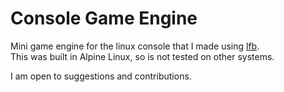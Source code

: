 # Console Game Engine

Mini game engine for the linux console that I made using [lfb](https://github.com/max1220/lfb).  
This was built in Alpine Linux, so is not tested on other systems.

I am open to suggestions and contributions.